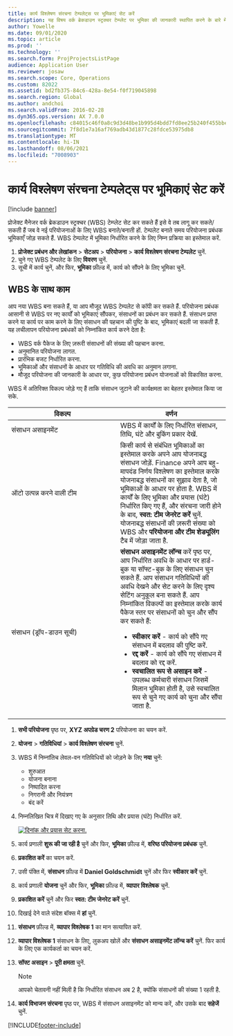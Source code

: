 ```yaml
---
title: कार्य विश्लेषण संरचना टेम्पलेट्स पर भूमिकाएं सेट करें
description: यह विषय वर्क ब्रेकडाउन स्ट्रक्चर टेम्प्लेट पर भूमिका की जानकारी स्थापित करने के बारे में जानकारी प्रदान करता है.
author: Yowelle
ms.date: 09/01/2020
ms.topic: article
ms.prod: ''
ms.technology: ''
ms.search.form: ProjProjectsListPage
audience: Application User
ms.reviewer: josaw
ms.search.scope: Core, Operations
ms.custom: 82022
ms.assetid: bd2fb375-84c6-428a-8e54-f0f719045898
ms.search.region: Global
ms.author: andchoi
ms.search.validFrom: 2016-02-28
ms.dyn365.ops.version: AX 7.0.0
ms.openlocfilehash: c84015c46f0a8c9d3d48be1b995d4bdd7fd8ee25b240f455bbe2031f42adc0f5
ms.sourcegitcommit: 7f8d1e7a16af769adb43d1877c28fdce53975db8
ms.translationtype: MT
ms.contentlocale: hi-IN
ms.lasthandoff: 08/06/2021
ms.locfileid: "7008903"
---
```

# <a name="set-up-roles-on-work-breakdown-structure-templates"></a>कार्य विश्लेषण संरचना टेम्पलेट्स पर भूमिकाएं सेट करें

[!include [banner](../includes/banner.md)]

प्रोजेक्ट मैनेजर वर्क ब्रेकडाउन स्ट्रक्चर (WBS) टेम्प्लेट सेट कर सकते हैं इसे वे तब लागू कर सकते/सकती हैं जब वे नई परियोजनाओं के लिए WBS बनाते/बनाती हों. टेम्पलेट बनाते समय परियोजना प्रबंधक भूमिकाएँ जोड़ सकते हैं. WBS टेम्पलेट में भूमिका निर्धारित करने के लिए निम्न प्रक्रिया का इस्तेमाल करें.

1. **प्रोजेक्ट प्रबंधन और लेखांकन** > **सेटअप** > **परियोजना** > **कार्य विश्लेषण संरचना टेम्पलेट** चुनें.
2. चुने गए WBS टेम्पलेट के लिए **विवरण** चुनें.
3. सूची में कार्य चुनें, और फिर, **भूमिका** फ़ील्ड में, कार्य को सौंपने के लिए भूमिका चुनें.

## <a name="work-with-a-wbs"></a>WBS के साथ काम

आप नया WBS बना सकते हैं, या आप मौजूद WBS टेम्पलेट से कॉपी कर सकते हैं. परियोजना प्रबंधक आसानी से WBS पर नए कार्यों को भूमिकाएं सौंपकर, संसाधनों का प्रबंधन कर सकते हैं. संसाधन प्राप्त करने या कार्य पर काम करने के लिए संसाधन की पहचान की पुष्टि के बाद, भूमिकाएं बदली जा सकती हैं. यह लचीलापन परियोजना प्रबंधकों को निम्नांकित कार्य करने देता है:

- WBS वर्क पैकेज के लिए ज़रूरी संसाधनों की संख्या की पहचान करना.
- अनुमानित परियोजना लागत.
- प्रारंभिक बजट निर्धारित करना.
- भूमिकाओं और संसाधनों के आधार पर गतिविधि की अवधि का अनुमान लगाना.
- मौजूद परियोजना की जानकारी के आधार पर, कुछ परियोजना प्रबंधन योजनाओं को विकासित करना.

WBS में अतिरिक्त विकल्प जोड़े गए हैं ताकि संसाधन जुटाने की कार्यक्षमता का बेहतर इस्तेमाल किया जा सके.

<table>
<colgroup>
<col width="50%" />
<col width="50%" />
</colgroup>
<thead>
<tr class="header">
<th>विकल्प</th>
<th>वर्णन</th>
</tr>
</thead>
<tbody>
<tr class="odd">
<td>संसाधन असाइनमेंट</td>
<td>WBS में कार्यों के लिए निर्धारित संसाधन, तिथि, घंटे और बुकिंग प्रकार देखें.</td>
</tr>
<tr class="even">
<td>ऑटो उत्पन्न करने वाली टीम</td>
<td>किसी कार्य से संबंधित भूमिकाओं का इस्तेमाल करके अपने आप योजनाबद्ध संसाधन जोड़ें. Finance अपने आप बहु-मापदंड निर्णय विश्लेषण का इस्तेमाल करके योजनाबद्ध संसाधनों का सुझाव देता है, जो भूमिकाओं के आधार पर होता है. WBS में कार्यों के लिए भूमिका और प्रयास (घंटे) निर्धारित किए गए हैं, और संरचना जारी होने के बाद, <strong>स्वत: टीम जेनरेट करें</strong> चुनें. योजनाबद्ध संसाधनों की ज़रूरी संख्या को WBS और <strong>परियोजना और टीम शेड्यूलिंग</strong> टैब में जोड़ा जाता है.</td>
</tr>
<tr class="odd">
<td>संसाधन (ड्रॉप-डाउन सूची)</td>
<td><strong>संसाधन असाइनमेंट लॉन्च</strong> करें पृष्ठ पर, आप निर्धारित अवधि के आधार पर हार्ड-बुक या सॉफ्ट-बुक के लिए संसाधन चुन सकते हैं. आप संसाधन गतिविधियों की अवधि देखने और सेट करने के लिए दृश्य सेटिंग अनुकूल बना सकते हैं. आप निम्नांकित विकल्पों का इस्तेमाल करके कार्य पैकेज स्तर पर संसाधनों को चुन और सौंप कर सकते हैं:
<ul>
<li><strong>स्वीकार करें</strong> - कार्य को सौंपे गए संसाधन में बदलाव की पुष्टि करें.</li>
<li><strong>रद्द करें</strong> - कार्य को सौंपे गए संसाधन में बदलाव को रद्द करें.</li>
<li><strong>स्वचालित रूप से असाइन करें</strong> - उपलब्ध कर्मचारी संसाधन जिसमें मिलान भूमिका होती है, उसे स्वचालित रूप से चुने गए कार्य को चुना और सौंपा जाता है.</li>
</ul></td>
</tr>
</tbody>
</table>

1. **सभी परियोजना** पृष्ठ पर, **XYZ अपग्रेड चरण 2** परियोजना का चयन करें.
2. **योजना** > **गतिविधियां** > **कार्य विश्लेषण संरचना** चुनें.
3. WBS में निम्नांतिच लेवल-वन गतिविधियों को जोड़ने के लिए **नया** चुनें:

    - शुरुआत
    - योजना बनाना
    - निष्पादित करना
    - निगरानी और नियंत्रण
    - बंद करें

4. निम्नलिखित चित्र में दिखाए गए के अनुसार तिथि और प्रयास (घंटे) निर्धारित करें.

    [![दिनांक और प्रयास सेट करना.](./media/projectresourcing10.jpg)](./media/projectresourcing10.jpg)

5. कार्य प्रणाली **शुरू की जा रही है** चुनें और फिर, **भूमिका** फ़ील्ड में, **वरिष्ठ परियोजना प्रबंधक** चुनें.
6. **प्रकाशित करें** का चयन करें.
7. उसी पंक्ति में, **संसाधन** फ़ील्ड में **Daniel Goldschmidt** चुनें और फिर **स्वीकार करें** चुनें.
8. कार्य प्रणाली **योजना** चुनें और फिर, **भूमिका** फ़ील्ड में, **व्यापार विश्लेषक** चुनें.
9. **प्रकाशित करें** चुनें और फिर **स्वत: टीम जेनरेट करें** चुनें.
10. दिखाई देने वाले संदेश बॉक्स में **हां** चुनें.
11. **संसाधन** फ़ील्ड में, **व्यापार विश्लेषक 1** का मान सत्यापित करें.
12. **व्यापार विश्लेषक 1** संसाधन के लिए, लुकअप खोलें और **संसाधन असाइनमेंट लॉन्च करें** चुनें. फिर कार्य के लिए एक कार्यकर्ता का चयन करें.
13. **सॉफ्ट असाइन** &gt; **पूरी क्षमता** चुनें.

    > [!NOTE] 
    > आपको चेतावनी नहीं मिली है कि निर्धारित संसाधन अब 2 है, क्योंकि संसाधनों की संख्या 1 रहती है.

14. **कार्य विभाजन संरचना** पृष्ठ पर, WBS में संसाधन असाइनमेंट को मान्य करें, और उसके बाद **सहेजें** चुनें.


[!INCLUDE[footer-include](../includes/footer-banner.md)]